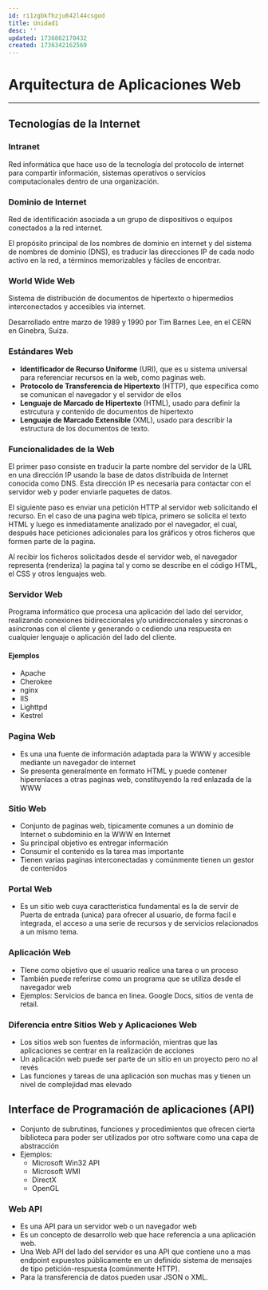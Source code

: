 ```yaml
---
id: ri1zgbkfhzju642l44csgod
title: Unidad1
desc: ''
updated: 1736862170432
created: 1736342162569
---
```

# Arquitectura de Aplicaciones Web
---
## Tecnologías de la Internet
### Intranet
Red informática que hace uso de la tecnología del protocolo de internet para compartir información, sistemas operativos o servicios computacionales dentro de una organización.

### Dominio de Internet
Red de identificación asociada a un grupo de dispositivos o equipos conectados a la red internet.

El propósito principal de los nombres de dominio en internet y del sistema de nombres de dominio (DNS), es traducir las direcciones IP de cada nodo activo en la red, a términos memorizables y fáciles de encontrar.

### World Wide Web
Sistema de distribución de documentos de hipertexto o hipermedios interconectados y accesibles via internet.

Desarrollado entre marzo de 1989 y 1990 por Tim Barnes Lee, en el CERN en Ginebra, Suiza.

### Estándares Web
-  **Identificador de Recurso Uniforme** (URI), que es u sistema universal para referenciar recursos en la web, como paginas web.
-  **Protocolo de Transferencia de Hipertexto** (HTTP), que especifica como se comunican el navegador y el servidor de ellos
-  **Lenguaje de Marcado de Hipertexto** (HTML), usado para definir la estrcutura y contenido de documentos de hipertexto
-  **Lenguaje de Marcado Extensible** (XML), usado para describir la estructura de los documentos de texto.

### Funcionalidades de la Web
El primer paso consiste en traducir la parte nombre del servidor de la URL en una dirección IP usando la base de datos distribuida de Internet conocida como DNS. Esta dirección IP es necesaria para contactar con el servidor web y poder enviarle paquetes de datos.

El siguiente paso es enviar una petición HTTP al servidor web solicitando  el recurso. En el caso de una pagina web típica, primero se solicita el texto HTML y luego es inmediatamente analizado por el navegador, el cual, después hace peticiones adicionales para los gráficos y otros ficheros que formen parte de la pagina.

Al recibir los ficheros solicitados desde el servidor web, el navegador representa (renderiza) la pagina tal y como se describe en el código HTML, el CSS y otros lenguajes web.

### Servidor Web
Programa informático que procesa una aplicación del lado del servidor, realizando conexiones bidireccionales y/o unidireccionales y síncronas o asíncronas con el cliente y generando o cediendo una respuesta en cualquier lenguaje o aplicación del lado del cliente.

#### Ejemplos
- Apache
- Cherokee
- nginx
- IIS
- Lighttpd
- Kestrel

### Pagina Web
- Es una una fuente de información adaptada para la WWW y accesible mediante un navegador de internet
- Se presenta generalmente en formato HTML y puede contener hiperenlaces a otras paginas web, constituyendo la red enlazada de la WWW

### Sitio Web
- Conjunto de paginas web, típicamente comunes a un dominio de Internet o subdominio en la WWW en Internet
- Su principal objetivo es entregar información
- Consumir el contenido es la tarea mas importante
- Tienen varias paginas interconectadas y comúnmente tienen un gestor de contenidos

### Portal Web
- Es un sitio web cuya caractteristica fundamental es la de servir de Puerta de entrada (unica) para ofrecer al usuario, de forma facil e integrada, el acceso a una serie de recursos y de servicios relacionados a un mismo tema.

### Aplicación Web
- TIene como objetivo que el usuario realice una tarea o un proceso
- También puede referirse como un programa que  se utiliza desde el navegador web
- Ejemplos: Servicios de banca en linea. Google Docs, sitios de venta de retail.

### Diferencia entre Sitios Web y Aplicaciones Web

- Los sitios web son fuentes de información, mientras que las aplicaciones se centrar en la realización de acciones
- Un aplicación web puede ser parte de un sitio en un proyecto pero no al revés
- Las funciones y tareas de una aplicación son muchas mas y tienen un nivel de complejidad mas elevado

## Interface de Programación de aplicaciones (API)
- Conjunto de subrutinas, funciones y procedimientos que ofrecen cierta biblioteca para poder ser utilizados por otro software como una capa de abstracción
- Ejemplos:
  - Microsoft Win32 API
  - Microsoft WMI
  - DirectX
  - OpenGL

### Web API
- Es una API para un servidor web o un navegador web
- Es un concepto de desarrollo web que hace referencia a una aplicación web.
- Una Web API del lado del servidor es una API que contiene uno a mas endpoint expuestos públicamente en un definido sistema de mensajes de tipo petición-respuesta (comúnmente HTTP).
- Para la transferencia de datos pueden usar JSON o XML.